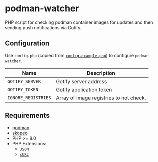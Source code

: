 # podman-watcher

PHP script for checking podman container images for updates and then sending push notifications via Gotify.

## Configuration

Use `config.php` (copied from [`config.example.php`](config.example.php)) to configure `podman-watcher`.

| Name                | Description                             |
| ------------------- | --------------------------------------- |
| `GOTIFY_SERVER`     | Gotify server address                   |
| `GOTIFY_TOKEN`      | Gotify application token                |
| `IGNORE_REGISTRIES` | Array of image registries to not check. |

## Requirements

- [podman](https://github.com/containers/podman)
- [skopeo](https://github.com/containers/skopeo)
- PHP >= 8.0
- PHP Extensions:
  - [`JSON`](https://www.php.net/manual/en/book.json.php)
  - [`cURL`](https://secure.php.net/manual/en/book.curl.php)